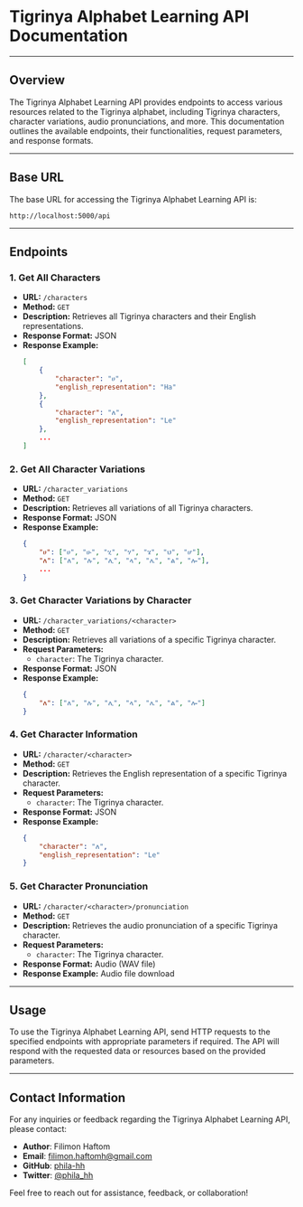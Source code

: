 # Tigrinya Alphabet Learning API Documentation

---

## Overview

The Tigrinya Alphabet Learning API provides endpoints to access various resources related to the Tigrinya alphabet, including Tigrinya characters, character variations, audio pronunciations, and more. This documentation outlines the available endpoints, their functionalities, request parameters, and response formats.

---

## Base URL

The base URL for accessing the Tigrinya Alphabet Learning API is:

```
http://localhost:5000/api
```

---

## Endpoints

### 1. Get All Characters

- **URL:** `/characters`
- **Method:** `GET`
- **Description:** Retrieves all Tigrinya characters and their English representations.
- **Response Format:** JSON
- **Response Example:**
  ```json
  [
      {
          "character": "ሀ",
          "english_representation": "Ha"
      },
      {
          "character": "ለ",
          "english_representation": "Le"
      },
      ...
  ]
  ```

### 2. Get All Character Variations

- **URL:** `/character_variations`
- **Method:** `GET`
- **Description:** Retrieves all variations of all Tigrinya characters.
- **Response Format:** JSON
- **Response Example:**
  ```json
  {
      "ሀ": ["ሀ", "ሁ", "ሂ", "ሃ", "ሄ", "ህ", "ሆ"],
      "ለ": ["ለ", "ሉ", "ሊ", "ላ", "ሌ", "ል", "ሎ"],
      ...
  }
  ```

### 3. Get Character Variations by Character

- **URL:** `/character_variations/<character>`
- **Method:** `GET`
- **Description:** Retrieves all variations of a specific Tigrinya character.
- **Request Parameters:**
  - `character`: The Tigrinya character.
- **Response Format:** JSON
- **Response Example:**
  ```json
  {
      "ለ": ["ለ", "ሉ", "ሊ", "ላ", "ሌ", "ል", "ሎ"]
  }
  ```

### 4. Get Character Information

- **URL:** `/character/<character>`
- **Method:** `GET`
- **Description:** Retrieves the English representation of a specific Tigrinya character.
- **Request Parameters:**
  - `character`: The Tigrinya character.
- **Response Format:** JSON
- **Response Example:**
  ```json
  {
      "character": "ለ",
      "english_representation": "Le"
  }
  ```

### 5. Get Character Pronunciation

- **URL:** `/character/<character>/pronunciation`
- **Method:** `GET`
- **Description:** Retrieves the audio pronunciation of a specific Tigrinya character.
- **Request Parameters:**
  - `character`: The Tigrinya character.
- **Response Format:** Audio (WAV file)
- **Response Example:** Audio file download

---

## Usage

To use the Tigrinya Alphabet Learning API, send HTTP requests to the specified endpoints with appropriate parameters if required. The API will respond with the requested data or resources based on the provided parameters.

---

## Contact Information

For any inquiries or feedback regarding the Tigrinya Alphabet Learning API, please contact:

- **Author**: Filimon Haftom
- **Email**: filimon.haftomh@gmail.com
- **GitHub**: [phila-hh](https://github.com/phila-hh)
- **Twitter**: [@phila_hh](https://twitter.com/phila_hh)

Feel free to reach out for assistance, feedback, or collaboration!
